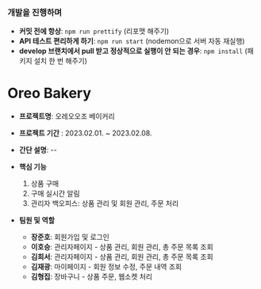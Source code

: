 ### 개발을 진행하며
- **커밋 전에 항상**: ```npm run prettify``` (리포맷 해주기)
- **API 테스트 편리하게 하기**: ```npm run start``` (nodemon으로 서버 자동 재실행)
- **develop 브랜치에서 pull 받고 정상적으로 실행이 안 되는 경우**: ```npm install``` (패키지 설치 한 번 해주기)


# Oreo Bakery
- **프로젝트명**: 오레오오조 베이커리

- **프로젝트 기간** : 2023.02.01.  ~ 2023.02.08.

- **간단 설명**: --

- **핵심 기능**

  1. 상품 구매
  2. 구매 실시간 알림
  3. 관리자 백오피스: 상품 관리 및 회원 관리, 주문 처리
  
  
- **팀원 및 역할**
  - **장준호**: 회원가입 및 로그인
  - **이호승**: 관리자페이지 - 상품 관리, 회원 관리, 총 주문 목록 조회
  - **김희서**: 관리자페이지 - 상품 관리, 회원 관리, 총 주문 목록 조회
  - **김재광**: 마이페이지 - 회원 정보 수정, 주문 내역 조회
  - **김형집**: 장바구니 - 상품 주문, 웹소켓 처리


